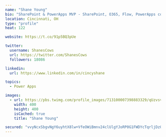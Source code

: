 ```yaml
---
name: "Shane Young"
bio: "SharePoint & PowerApps MVP - SharePoint, O365, Flow, PowerApps consulting? @PowerApps911 | Pure Snark? You found it."
location: Cincinnati, OH
type: "profile"
heat: 122

website: https://t.co/91p5BQ3pUe

twitter:
  username: ShanesCows
  url: https://twitter.com/ShanesCows
  followers: 18086

linkedin:
  url: https://www.linkedin.com/in/cincyshane

topics:
  - Power Apps

images:
  - url: https://pbs.twimg.com/profile_images/713100007398883329/qUzvsvQ3_400x400.jpg
    width: 400
    height: 400
    isCached: true
    title: "Shane Young"

secured: "vvyNcxSbgvNgY6uyhtX8lw+VfeOWiBmnv24clUlgYJoRP0G1FWDYcTqrljDzOrDYSd4ztjqF7KP/Qq9tY0wgKl61fyq9jEthFY/MyEt7jVFjAvIBwcteGhTmTfixdylC6fGKhdup8YQbpYsKsEY/pY08xVDOo5rAv5BmFYz8z0CASvWmeejPTCsgAQmHMbr3MSq+a3IdBNi9Q0yQ19zKVd3d5Tv0KsQ67joONyTxWPdsFxKIPzaBWRVZ00kH/npfd2t0gCfYtw7qJ/p09IQqwS5jvcBtlXDKGBZs3oBvWp8mDLqmL2gnpnn8pCAsDFE8ZCaSIa8Hmkh6XypmU2btxipKKGunx1gIQZRmvseNTxQ6hyb3o9exw8FDYwmsRp4Vj5yJDT0wu7Tyvdc0RYM63V18cKYozVoCZYodTy5Hcck=;wFBKwxcOfCiY7qnXiyg8tA=="
---
```


